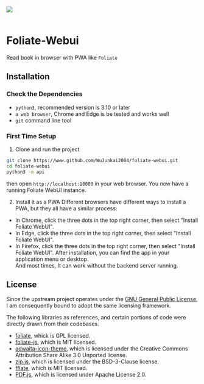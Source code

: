<img src="assets/com.github.johnfactotum.Foliate.svg" align="left" style="margin-right:8px"> 
<br><br>

# Foliate-Webui
Read book in browser with PWA like `Foliate`


## Installation
### Check the Dependencies
- `python3`, recommended version is 3.10 or later
- `a web browser`, Chrome and Edge is be tested and works well
- `git` command line tool

### First Time Setup
1. Clone and run the project
```bash
git clone https://www.github.com/WuJunkai2004/foliate-webui.git
cd foliate-webui
python3 -m api
```
then open `http://localhost:18000` in your web browser. You now have a running Foliate WebUI instance.  

2. Install it as a PWA
Different browsers have different ways to install a PWA, but they all have a similar process:
- In Chrome, click the three dots in the top right corner, then select "Install Foliate WebUI".
- In Edge, click the three dots in the top right corner, then select "Install Foliate WebUI".
- In Firefox, click the three dots in the top right corner, then select "Install Foliate WebUI".
After installation, you can find the app in your application menu or desktop.  
And most times, It can work without the backend server running.


## License
Since the upstream project operates under the [GNU General Public License](https://www.gnu.org/licenses/gpl.html), I am consequently bound to adopt the same licensing framework.  

The following libraries as references, and certain portions of code were directly drawn from their codebases.

- [foliate](https://github.com/johnfactotum/foliate-js), whick is GPL licensed.
- [foliate-js](https://github.com/johnfactotum/foliate-js), which is MIT licensed.
- [adwaita-icon-theme](https://gitlab.gnome.org/GNOME/adwaita-icon-theme/), which is licensed under the Creative Commons Attribution Share Alike 3.0 Unported license.
- [zip.js](https://github.com/gildas-lormeau/zip.js), which is licensed under the BSD-3-Clause license.
- [fflate](https://github.com/101arrowz/fflate), which is MIT licensed.
- [PDF.js](https://github.com/mozilla/pdf.js), which is licensed under Apache License 2.0.